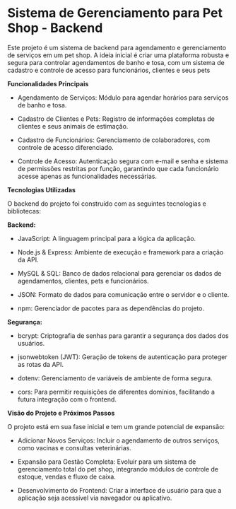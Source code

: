 # Sistema de Gerenciamento para Pet Shop - Backend

Este projeto é um sistema de backend para agendamento e gerenciamento de serviços em um pet shop. A ideia inicial é criar uma plataforma robusta e segura para controlar agendamentos de banho e tosa, com um sistema de cadastro e controle de acesso para funcionários, clientes e seus pets

**Funcionalidades Principais**

- Agendamento de Serviços: Módulo para agendar horários para serviços de banho e tosa.

- Cadastro de Clientes e Pets: Registro de informações completas de clientes e seus animais de estimação.

- Cadastro de Funcionários: Gerenciamento de colaboradores, com controle de acesso diferenciado.

- Controle de Acesso: Autenticação segura com e-mail e senha e sistema de permissões restritas por função, garantindo que cada funcionário acesse apenas as funcionalidades necessárias.

**Tecnologias Utilizadas**

O backend do projeto foi construído com as seguintes tecnologias e bibliotecas:

**Backend:**

- JavaScript: A linguagem principal para a lógica da aplicação.

- Node.js & Express: Ambiente de execução e framework para a criação da API.

- MySQL & SQL: Banco de dados relacional para gerenciar os dados de agendamentos, clientes, pets e funcionários.

- JSON: Formato de dados para comunicação entre o servidor e o cliente.

- npm: Gerenciador de pacotes para as dependências do projeto.

**Segurança:**

- bcrypt: Criptografia de senhas para garantir a segurança dos dados dos usuários.

- jsonwebtoken (JWT): Geração de tokens de autenticação para proteger as rotas da API.

- dotenv: Gerenciamento de variáveis de ambiente de forma segura.

- cors: Para permitir requisições de diferentes domínios, facilitando a futura integração com o frontend.

**Visão do Projeto e Próximos Passos**

O projeto está em sua fase inicial e tem um grande potencial de expansão:

- Adicionar Novos Serviços: Incluir o agendamento de outros serviços, como vacinas e consultas veterinárias.

- Expansão para Gestão Completa: Evoluir para um sistema de gerenciamento total do pet shop, integrando módulos de controle de estoque, vendas e fluxo de caixa.

- Desenvolvimento do Frontend: Criar a interface de usuário para que a aplicação seja acessível via navegador ou aplicativo.


